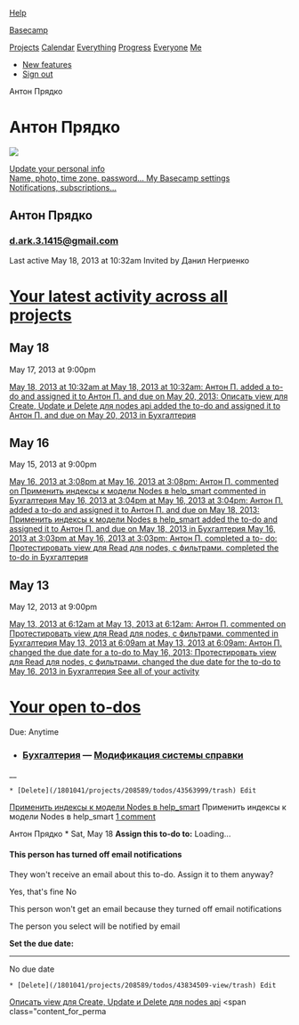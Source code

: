 [Help](http://basecamp.com/help)

[Basecamp](/1801041/)

[Projects](/1801041/) [Calendar](/1801041/calendar)
[Everything](/1801041/everything) [Progress](/1801041/progress)
[Everyone](/1801041/people) [Me](/1801041/people/4316819)

  * [New features](/1801041/announcements)
  * [Sign out](/1801041/session)

Антон Прядко

# Антон Прядко

![](https://asset1.basecamp.com/1801041/people/4316819/photo/avatar.96.gif)

[ Update your personal info  
Name, photo, time zone, password… ](/1801041/identity/edit) [ My Basecamp
settings  
Notifications, subscriptions… ](/1801041/people/4316819/settings)

## Антон Прядко

### [d.ark.3.1415@gmail.com](mailto:d.ark.3.1415@gmail.com)

Last active May 18, 2013 at 10:32am Invited by Данил Негриенко

# [Your latest activity across all projects](/1801041/people/4316819/events)

## May 18

May 17, 2013 at 9:00pm

[ May 18, 2013 at 10:32am at  May 18, 2013 at 10:32am: Антон П. added a to-do
and assigned it to Антон П. and due on May 20, 2013: Описать view для Create,
Update и Delete для nodes api added the to-do and assigned it to Антон П. and
due on May 20, 2013 in Бухгалтерия
](/1801041/projects/208589/todos/43834509-view#events_todo_43834509)

## May 16

May 15, 2013 at 9:00pm

[ May 16, 2013 at 3:08pm at  May 16, 2013 at 3:08pm: Антон П. commented on
Применить индексы к модели Nodes в help_smart commented in Бухгалтерия
](/1801041/projects/208589/todos/43563999#comment_65143141) [ May 16, 2013 at
3:04pm at  May 16, 2013 at 3:04pm: Антон П. added a to-do and assigned it to
Антон П. and due on May 18, 2013: Применить индексы к модели Nodes в
help_smart added the to-do and assigned it to Антон П. and due on May 18, 2013
in Бухгалтерия ](/1801041/projects/208589/todos/43563999#events_todo_43563999)
[ May 16, 2013 at 3:03pm at  May 16, 2013 at 3:03pm: Антон П. completed a to-
do: Протестировать view для Read для nodes, с фильтрами. completed the to-do
in Бухгалтерия
](/1801041/projects/208589/todos/41364203-view#events_todo_41364203)

## May 13

May 12, 2013 at 9:00pm

[ May 13, 2013 at 6:12am at  May 13, 2013 at 6:12am: Антон П. commented on
Протестировать view для Read для nodes, с фильтрами. commented in Бухгалтерия
](/1801041/projects/208589/todos/41364203-view#comment_64172810) [ May 13,
2013 at 6:09am at  May 13, 2013 at 6:09am: Антон П. changed the due date for a
to-do to May 16, 2013: Протестировать view для Read для nodes, с фильтрами.
changed the due date for the to-do to May 16, 2013 in Бухгалтерия
](/1801041/projects/208589/todos/41364203-view#events_todo_41364203) [See all
of your activity](/1801041/people/4316819/events)

# [Your open to-dos](/1801041/people/4316819/outstanding_todos)

Due:  Anytime

  *   ###  [Бухгалтерия](/1801041/projects/208589) — [Модификация системы справки](/1801041/projects/208589/todolists/3715263)

__

    * [Delete](/1801041/projects/208589/todos/43563999/trash) Edit

[Применить индексы к модели Nodes в
help_smart](/1801041/projects/208589/todos/43563999) Применить индексы к
модели Nodes в help_smart [1 comment](/1801041/projects/208589/todos/43563999)

Антон Прядко * Sat, May 18  **Assign this to-do to:** Loading...

#### This person has turned off email notifications

They won't receive an email about this to-do. Assign it to them anyway?

Yes, that's fine No

This person won't get an email because they turned off email notifications

The person you select will be notified by email

**Set the due date:**

* * *

No due date

    * [Delete](/1801041/projects/208589/todos/43834509-view/trash) Edit

[Описать view для Create, Update и Delete для nodes
api](/1801041/projects/208589/todos/43834509-view) <span
class="content_for_perma

